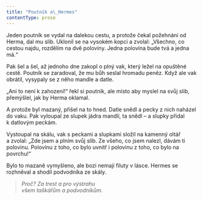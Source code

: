 ```yaml
---
title: "Poutník a\_Hermes"
contentType: prose
---
```


Jeden poutník se vydal na dalekou cestu, a protože čekal požehnání od Herma, dal mu slib. Uklonil se na vysokém kopci a zvolal: „Všechno, co cestou najdu, rozdělím na dvě poloviny. Jedna polovina bude tvá a jedna má.“

Pak šel a šel, až jednoho dne zakopl o plný vak, který ležel na opuštěné cestě. Poutník se zaradoval, že mu bůh seslal hromadu peněz. Když ale vak obrátil, vysypaly se z něho mandle a datle.

„Ani to není k zahození!“ řekl si poutník, ale místo aby myslel na svůj slib, přemýšlel, jak by Herma oklamal.

A protože byl mazaný, přišel na to hned. Datle snědl a pecky z nich naházel do vaku. Pak vyloupal ze slupek jádra mandlí, ta snědl – a slupky přidal k datlovým peckám.

Vystoupal na skálu, vak s peckami a slupkami složil na kamenný oltář a zvolal: „Zde jsem a plním svůj slib. Ze všeho, co jsem nalezl, dávám ti polovinu. Polovinu z toho, co bylo uvnitř i polovinu z toho, co bylo na povrchu!“

Bylo to mazaně vymyšleno, ale bozi nemají filuty v lásce. Hermes se rozhněval a shodil podvodníka ze skály.

  

> _Proč? Za trest a pro výstrahu  
> všem taškářům a podvodníkům._
